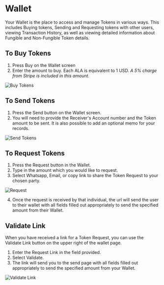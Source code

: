 # Wallet
Your Wallet is the place to access and manage Tokens in various ways. This includes Buying tokens, Sending and Requesting tokens with other users, viewing Transaction History, as well as viewing detailed information about Fungible and Non-Fungible Token details.

## To Buy Tokens
1. Press Buy on the Wallet screen
2. Enter the amount to buy. Each ALA is equivalent to 1 USD.
*A 5% charge from Stripe is included in this amount.*

![Buy Tokens](https://raw.githubusercontent.com/alacrityio/alacrity-support-documentation/main/user%20documentation/resources/image33.png)

## To Send Tokens
1. Press the Send button on the Wallet screen.
2. You will need to provide the Receiver's Account number and the Token amount to be sent. It is also possible to add an optional memo for your records.

![Send Tokens](https://raw.githubusercontent.com/alacrityio/alacrity-support-documentation/main/user%20documentation/resources/image13.png)

## To Request Tokens
1. Press the Request button in the Wallet.
2. Type in the amount which you would like to request.
3. Select Whatsapp, Email, or copy link to share the Token Request to your chosen party.

![Request](https://raw.githubusercontent.com/alacrityio/alacrity-support-documentation/main/user%20documentation/resources/image14.png)

4. Once the request is received by that individual, the url will send the user to their wallet with all fields filled out appropriately to send the specified amount from their Wallet.

## Validate Link
When you have received a link for a Token Request, you can use the Validate Link button on the upper right of the wallet page.

1. Enter the Request Link in the field provided.
2. Select Validate.
3. The link will send you to the send page with all fields filled out appropriately to send the specified amount from your Wallet.

![Validate Link](https://raw.githubusercontent.com/alacrityio/alacrity-support-documentation/main/user%20documentation/resources/image15.png)